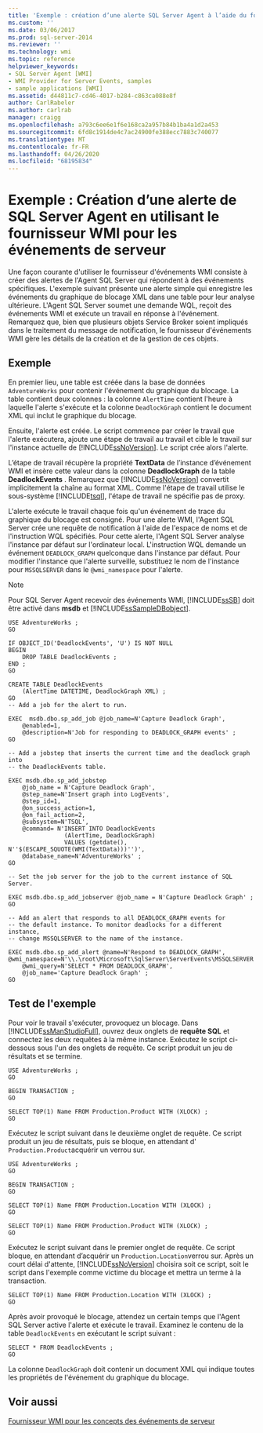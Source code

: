```yaml
---
title: 'Exemple : création d’une alerte SQL Server Agent à l’aide du fournisseur WMI pour les événements de serveur | Microsoft Docs'
ms.custom: ''
ms.date: 03/06/2017
ms.prod: sql-server-2014
ms.reviewer: ''
ms.technology: wmi
ms.topic: reference
helpviewer_keywords:
- SQL Server Agent [WMI]
- WMI Provider for Server Events, samples
- sample applications [WMI]
ms.assetid: d44811c7-cd46-4017-b284-c863ca088e8f
author: CarlRabeler
ms.author: carlrab
manager: craigg
ms.openlocfilehash: a793c6ee6e1f6e168ca2a957b84b1ba4a1d2a453
ms.sourcegitcommit: 6fd8c1914de4c7ac24900fe388ecc7883c740077
ms.translationtype: MT
ms.contentlocale: fr-FR
ms.lasthandoff: 04/26/2020
ms.locfileid: "68195834"
---
```

# <a name="sample-creating-a-sql-server-agent-alert-by-using-the-wmi-provider-for-server-events"></a>Exemple : Création d’une alerte de SQL Server Agent en utilisant le fournisseur WMI pour les événements de serveur
  Une façon courante d'utiliser le fournisseur d'événements WMI consiste à créer des alertes de l'Agent SQL Server qui répondent à des événements spécifiques. L'exemple suivant présente une alerte simple qui enregistre les événements du graphique de blocage XML dans une table pour leur analyse ultérieure. L'Agent SQL Server soumet une demande WQL, reçoit des événements WMI et exécute un travail en réponse à l'événement. Remarquez que, bien que plusieurs objets Service Broker soient impliqués dans le traitement du message de notification, le fournisseur d'événements WMI gère les détails de la création et de la gestion de ces objets.  
  
## <a name="example"></a>Exemple  
 En premier lieu, une table est créée dans la base de données `AdventureWorks` pour contenir l'événement du graphique du blocage. La table contient deux colonnes : la colonne `AlertTime` contient l'heure à laquelle l'alerte s'exécute et la colonne `DeadlockGraph` contient le document XML qui inclut le graphique du blocage.  
  
 Ensuite, l'alerte est créée. Le script commence par créer le travail que l'alerte exécutera, ajoute une étape de travail au travail et cible le travail sur l'instance actuelle de [!INCLUDE[ssNoVersion](../../includes/ssnoversion-md.md)]. Le script crée alors l'alerte.  
  
 L’étape de travail récupère la propriété **TextData** de l’instance d’événement WMI et insère cette valeur dans la colonne **DeadlockGraph** de la table **DeadlockEvents** . Remarquez que [!INCLUDE[ssNoVersion](../../includes/ssnoversion-md.md)] convertit implicitement la chaîne au format XML. Comme l'étape de travail utilise le sous-système [!INCLUDE[tsql](../../includes/tsql-md.md)], l'étape de travail ne spécifie pas de proxy.  
  
 L'alerte exécute le travail chaque fois qu'un événement de trace du graphique du blocage est consigné. Pour une alerte WMI, l'Agent SQL Server crée une requête de notification à l'aide de l'espace de noms et de l'instruction WQL spécifiés. Pour cette alerte, l'Agent SQL Server analyse l'instance par défaut sur l'ordinateur local. L'instruction WQL demande un événement `DEADLOCK_GRAPH` quelconque dans l'instance par défaut. Pour modifier l'instance que l'alerte surveille, substituez le nom de l'instance pour `MSSQLSERVER` dans le `@wmi_namespace` pour l'alerte.  
  
> [!NOTE]  
>  Pour SQL Server Agent recevoir des événements WMI, [!INCLUDE[ssSB](../../includes/sssb-md.md)] doit être activé dans **msdb** et [!INCLUDE[ssSampleDBobject](../../includes/sssampledbobject-md.md)].  
  
```  
USE AdventureWorks ;  
GO  
  
IF OBJECT_ID('DeadlockEvents', 'U') IS NOT NULL  
BEGIN  
    DROP TABLE DeadlockEvents ;  
END ;  
GO  
  
CREATE TABLE DeadlockEvents  
    (AlertTime DATETIME, DeadlockGraph XML) ;  
GO  
-- Add a job for the alert to run.  
  
EXEC  msdb.dbo.sp_add_job @job_name=N'Capture Deadlock Graph',   
    @enabled=1,   
    @description=N'Job for responding to DEADLOCK_GRAPH events' ;  
GO  
  
-- Add a jobstep that inserts the current time and the deadlock graph into  
-- the DeadlockEvents table.  
  
EXEC msdb.dbo.sp_add_jobstep  
    @job_name = N'Capture Deadlock Graph',  
    @step_name=N'Insert graph into LogEvents',  
    @step_id=1,   
    @on_success_action=1,   
    @on_fail_action=2,   
    @subsystem=N'TSQL',   
    @command= N'INSERT INTO DeadlockEvents  
                (AlertTime, DeadlockGraph)  
                VALUES (getdate(), N''$(ESCAPE_SQUOTE(WMI(TextData)))'')',  
    @database_name=N'AdventureWorks' ;  
GO  
  
-- Set the job server for the job to the current instance of SQL Server.  
  
EXEC msdb.dbo.sp_add_jobserver @job_name = N'Capture Deadlock Graph' ;  
GO  
  
-- Add an alert that responds to all DEADLOCK_GRAPH events for  
-- the default instance. To monitor deadlocks for a different instance,  
-- change MSSQLSERVER to the name of the instance.  
  
EXEC msdb.dbo.sp_add_alert @name=N'Respond to DEADLOCK_GRAPH',   
@wmi_namespace=N'\\.\root\Microsoft\SqlServer\ServerEvents\MSSQLSERVER',   
    @wmi_query=N'SELECT * FROM DEADLOCK_GRAPH',   
    @job_name='Capture Deadlock Graph' ;  
GO  
```  
  
## <a name="testing-the-sample"></a>Test de l'exemple  
 Pour voir le travail s'exécuter, provoquez un blocage. Dans [!INCLUDE[ssManStudioFull](../../includes/ssmanstudiofull-md.md)], ouvrez deux onglets de **requête SQL** et connectez les deux requêtes à la même instance. Exécutez le script ci-dessous sous l'un des onglets de requête. Ce script produit un jeu de résultats et se termine.  
  
```  
USE AdventureWorks ;  
GO  
  
BEGIN TRANSACTION ;  
GO  
  
SELECT TOP(1) Name FROM Production.Product WITH (XLOCK) ;  
GO  
```  
  
 Exécutez le script suivant dans le deuxième onglet de requête. Ce script produit un jeu de résultats, puis se bloque, en attendant d' `Production.Product`acquérir un verrou sur.  
  
```  
USE AdventureWorks ;  
GO  
  
BEGIN TRANSACTION ;  
GO  
  
SELECT TOP(1) Name FROM Production.Location WITH (XLOCK) ;  
GO  
  
SELECT TOP(1) Name FROM Production.Product WITH (XLOCK) ;  
GO  
```  
  
 Exécutez le script suivant dans le premier onglet de requête. Ce script bloque, en attendant d’acquérir un `Production.Location`verrou sur. Après un court délai d'attente, [!INCLUDE[ssNoVersion](../../includes/ssnoversion-md.md)] choisira soit ce script, soit le script dans l'exemple comme victime du blocage et mettra un terme à la transaction.  
  
```  
SELECT TOP(1) Name FROM Production.Location WITH (XLOCK) ;  
GO  
```  
  
 Après avoir provoqué le blocage, attendez un certain temps que l'Agent SQL Server active l'alerte et exécute le travail. Examinez le contenu de la table `DeadlockEvents` en exécutant le script suivant :  
  
```  
SELECT * FROM DeadlockEvents ;  
GO  
```  
  
 La colonne `DeadlockGraph` doit contenir un document XML qui indique toutes les propriétés de l'événement du graphique du blocage.  
  
## <a name="see-also"></a>Voir aussi  
 [Fournisseur WMI pour les concepts des événements de serveur](wmi-provider-for-server-events-concepts.md)  
  
  
